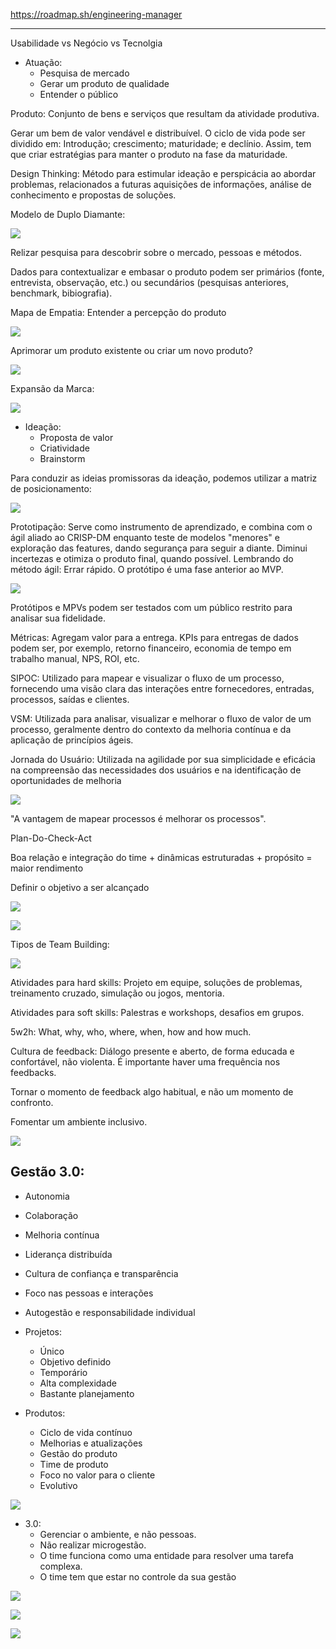 https://roadmap.sh/engineering-manager

___

Usabilidade vs Negócio vs Tecnolgia

- Atuação:
    - Pesquisa de mercado
    - Gerar um produto de qualidade
    - Entender o público

Produto: Conjunto de bens e serviços que resultam da atividade produtiva.

Gerar um bem de valor vendável e distribuível. O ciclo de vida pode ser dividido em: Introdução; crescimento; maturidade; e declínio. Assim, tem que criar estratégias para manter o produto na fase da maturidade.

Design Thinking: Método para estimular ideação e perspicácia ao abordar problemas, relacionados a futuras aquisições de informações, análise de conhecimento e propostas de soluções.

Modelo de Duplo Diamante:

![](../img/ddiamante.png)

Relizar pesquisa para descobrir sobre o mercado, pessoas e métodos.

Dados para contextualizar e embasar o produto podem ser primários (fonte, entrevista, observação, etc.) ou secundários (pesquisas anteriores, benchmark, bibiografia).

Mapa de Empatia: Entender a percepção do produto

![](../img/mapaempatia.png)

Aprimorar um produto existente ou criar um novo produto?

![](../img/decisaonovoproduto.png)

Expansão da Marca:

![](../img/expansaomarca.png)

- Ideação:
    - Proposta de valor
    - Criatividade
    - Brainstorm

Para conduzir as ideias promissoras da ideação, podemos utilizar a matriz de posicionamento:

![](../img/matrizposicionamento.png)

Prototipação: Serve como instrumento de aprendizado, e combina com o ágil aliado ao CRISP-DM enquanto teste de modelos "menores" e exploração das features, dando segurança para seguir a diante. Diminui incertezas e otimiza o produto final, quando possível. Lembrando do método ágil: Errar rápido. O protótipo é uma fase anterior ao MVP.

![](../img/prototipacao.png)

Protótipos e MPVs podem ser testados com um público restrito para analisar sua fidelidade.

Métricas: Agregam valor para a entrega. KPIs para entregas de dados podem ser, por exemplo, retorno financeiro, economia de tempo em trabalho manual, NPS, ROI, etc.

SIPOC: Utilizado para mapear e visualizar o fluxo de um processo, fornecendo uma visão clara das interações entre fornecedores, entradas, processos, saídas e clientes.

VSM: Utilizada para analisar, visualizar e melhorar o fluxo de valor de um processo, geralmente dentro do contexto da melhoria contínua e da aplicação de princípios ágeis.

Jornada do Usuário: Utilizada na agilidade por sua simplicidade e eficácia na compreensão das necessidades dos usuários e na identificação de oportunidades de melhoria

![](../img/gptnoagil.png)

"A vantagem de mapear processos é melhorar os processos".

Plan-Do-Check-Act

Boa relação e integração do time + dinâmicas estruturadas + propósito = maior rendimento

Definir o objetivo a ser alcançado

![](../img/teambuilding.png)

![](../img/agileteambuilding.png)

Tipos de Team Building:

![](../img/tiposdeteambuilding.png)

Atividades para hard skills: Projeto em equipe, soluções de problemas, treinamento cruzado, simulação ou jogos, mentoria.

Atividades para soft skills: Palestras e workshops, desafios em grupos.

5w2h: What, why, who, where, when, how and how much.

Cultura de feedback: Diálogo presente e aberto, de forma educada e confortável, não violenta. É importante haver uma frequência nos feedbacks.

Tornar o momento de feedback algo habitual, e não um momento de confronto.

Fomentar um ambiente inclusivo.


![](../img/complexidadeagil.png)

## Gestão 3.0:

- Autonomia
- Colaboração
- Melhoria contínua
- Liderança distribuída
- Cultura de confiança e transparência
- Foco nas pessoas e interações
- Autogestão e responsabilidade individual

- Projetos:
    - Único
    - Objetivo definido
    - Temporário
    - Alta complexidade
    - Bastante planejamento

- Produtos:
    - Ciclo de vida contínuo
    - Melhorias e atualizações
    - Gestão do produto
    - Time de produto
    - Foco no valor para o cliente
    - Evolutivo

![](../img/management.png)

- 3.0:
    - Gerenciar o ambiente, e não pessoas.
    - Não realizar microgestão.
    - O time funciona como uma entidade para resolver uma tarefa complexa.
    - O time tem que estar no controle da sua gestão

![](../img/pilares30.png)

![](../img/movingmotivators.png)

![](../img/scaling.png)
